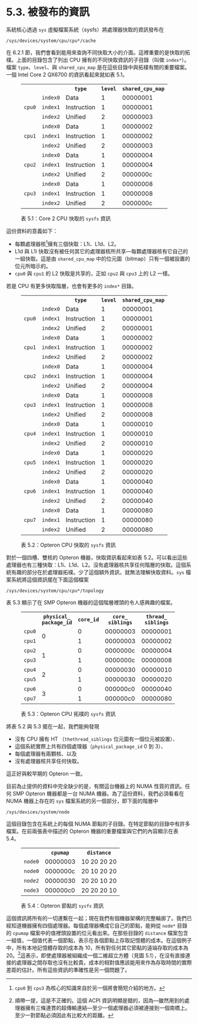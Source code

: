 # 5.3. 被發布的資訊

系統核心透過 `sys` 虛擬檔案系統（sysfs）將處理器快取的資訊發布在

`/sys/devices/system/cpu/cpu*/cache`

在 6.2.1 節，我們會看到能用來查詢不同快取大小的介面。這裡重要的是快取的拓樸。上面的目錄包含了列出 CPU 擁有的不同快取資訊的子目錄（叫做 `index*`）。檔案 `type`、`level`、與 `shared_cpu_map` 是在這些目錄中與拓樸有關的重要檔案。一個 Intel Core 2 QX6700 的資訊看起來就如表 5.1。

<figure>
  <table>
    <tr>
      <th colspan="2"></th>
      <th><code>type</code></th>
      <th><code>level</code></th>
      <th><code>shared_cpu_map</code></th>
    </tr>
    <tr>
      <td rowspan="3"><code>cpu0</code></td>
      <td><code>index0</code></td>
      <td>Data</td>
      <td>1</td>
      <td>00000001</td>
    </tr>
    <tr>
      <td><code>index1</code></td>
      <td>Instruction</td>
      <td>1</td>
      <td>00000001</td>
    </tr>
    <tr>
      <td><code>index2</code></td>
      <td>Unified</td>
      <td>2</td>
      <td>00000003</td>
    </tr>
    <tr>
      <td rowspan="3"><code>cpu1</code></td>
      <td><code>index0</code></td>
      <td>Data</td>
      <td>1</td>
      <td>00000002</td>
    </tr>
    <tr>
      <td><code>index1</code></td>
      <td>Instruction</td>
      <td>1</td>
      <td>00000002</td>
    </tr>
    <tr>
      <td><code>index2</code></td>
      <td>Unified</td>
      <td>2</td>
      <td>00000003</td>
    </tr>
    <tr>
      <td rowspan="3"><code>cpu2</code></td>
      <td><code>index0</code></td>
      <td>Data</td>
      <td>1</td>
      <td>00000004</td>
    </tr>
    <tr>
      <td><code>index1</code></td>
      <td>Instruction</td>
      <td>1</td>
      <td>00000004</td>
    </tr>
    <tr>
      <td><code>index2</code></td>
      <td>Unified</td>
      <td>2</td>
      <td>0000000c</td>
    </tr>
    <tr>
      <td rowspan="3"><code>cpu3</code></td>
      <td><code>index0</code></td>
      <td>Data</td>
      <td>1</td>
      <td>00000008</td>
    </tr>
    <tr>
      <td><code>index1</code></td>
      <td>Instruction</td>
      <td>1</td>
      <td>00000008</td>
    </tr>
    <tr>
      <td><code>index2</code></td>
      <td>Unified</td>
      <td>2</td>
      <td>0000000c</td>
    </tr>
  </table>
  <figcaption>表 5.1：Core 2 CPU 快取的 <code>sysfs</code> 資訊</figcaption>
</figure>

這份資料的意義如下：

* 每顆處理器核[^25]擁有三個快取：L1i、L1d、L2。
* L1d 與 L1i 快取沒有被任何其它的處理器核所共享––每顆處理器核有它自己的一組快取。這是由 `shared_cpu_map` 中的位元圖（bitmap）只有一個被設置的位元所暗示的。
* `cpu0` 與 `cpu1` 的 L2 快取是共享的，正如 `cpu2` 與 `cpu3` 上的 L2 一樣。

若是 CPU 有更多快取階層，也會有更多的 `index*` 目錄。

<figure>
  <table>
    <tr>
      <th colspan="2"></th>
      <th><code>type</code></th>
      <th><code>level</code></th>
      <th><code>shared_cpu_map</code></th>
    </tr>
    <tr>
      <td rowspan="3"><code>cpu0</code></td>
      <td><code>index0</code></td>
      <td>Data</td>
      <td>1</td>
      <td>00000001</td>
    </tr>
    <tr>
      <td><code>index1</code></td>
      <td>Instruction</td>
      <td>1</td>
      <td>00000001</td>
    </tr>
    <tr>
      <td><code>index2</code></td>
      <td>Unified</td>
      <td>2</td>
      <td>00000001</td>
    </tr>
    <tr>
      <td rowspan="3"><code>cpu1</code></td>
      <td><code>index0</code></td>
      <td>Data</td>
      <td>1</td>
      <td>00000002</td>
    </tr>
    <tr>
      <td><code>index1</code></td>
      <td>Instruction</td>
      <td>1</td>
      <td>00000002</td>
    </tr>
    <tr>
      <td><code>index2</code></td>
      <td>Unified</td>
      <td>2</td>
      <td>00000002</td>
    </tr>
    <tr>
      <td rowspan="3"><code>cpu2</code></td>
      <td><code>index0</code></td>
      <td>Data</td>
      <td>1</td>
      <td>00000004</td>
    </tr>
    <tr>
      <td><code>index1</code></td>
      <td>Instruction</td>
      <td>1</td>
      <td>00000004</td>
    </tr>
    <tr>
      <td><code>index2</code></td>
      <td>Unified</td>
      <td>2</td>
      <td>00000004</td>
    </tr>
    <tr>
      <td rowspan="3"><code>cpu3</code></td>
      <td><code>index0</code></td>
      <td>Data</td>
      <td>1</td>
      <td>00000008</td>
    </tr>
    <tr>
      <td><code>index1</code></td>
      <td>Instruction</td>
      <td>1</td>
      <td>00000008</td>
    </tr>
    <tr>
      <td><code>index2</code></td>
      <td>Unified</td>
      <td>2</td>
      <td>00000008</td>
    </tr>
    <tr>
      <td rowspan="3"><code>cpu4</code></td>
      <td><code>index0</code></td>
      <td>Data</td>
      <td>1</td>
      <td>00000010</td>
    </tr>
    <tr>
      <td><code>index1</code></td>
      <td>Instruction</td>
      <td>1</td>
      <td>00000010</td>
    </tr>
    <tr>
      <td><code>index2</code></td>
      <td>Unified</td>
      <td>2</td>
      <td>00000010</td>
    </tr>
    <tr>
      <td rowspan="3"><code>cpu5</code></td>
      <td><code>index0</code></td>
      <td>Data</td>
      <td>1</td>
      <td>00000020</td>
    </tr>
    <tr>
      <td><code>index1</code></td>
      <td>Instruction</td>
      <td>1</td>
      <td>00000020</td>
    </tr>
    <tr>
      <td><code>index2</code></td>
      <td>Unified</td>
      <td>2</td>
      <td>00000020</td>
    </tr>
    <tr>
      <td rowspan="3"><code>cpu6</code></td>
      <td><code>index0</code></td>
      <td>Data</td>
      <td>1</td>
      <td>00000040</td>
    </tr>
    <tr>
      <td><code>index1</code></td>
      <td>Instruction</td>
      <td>1</td>
      <td>00000040</td>
    </tr>
    <tr>
      <td><code>index2</code></td>
      <td>Unified</td>
      <td>2</td>
      <td>00000040</td>
    </tr>
    <tr>
      <td rowspan="3"><code>cpu7</code></td>
      <td><code>index0</code></td>
      <td>Data</td>
      <td>1</td>
      <td>00000080</td>
    </tr>
    <tr>
      <td><code>index1</code></td>
      <td>Instruction</td>
      <td>1</td>
      <td>00000080</td>
    </tr>
    <tr>
      <td><code>index2</code></td>
      <td>Unified</td>
      <td>2</td>
      <td>00000080</td>
    </tr>
  </table>
  <figcaption>表 5.2：Opteron CPU 快取的 <code>sysfs</code> 資訊</figcaption>
</figure>

對於一個四槽、雙核的 Opteron 機器，快取資訊看起來如表 5.2。可以看出這些處理器也有三種快取：L1i、L1d、L2。沒有處理器核共享任何階層的快取。這個系統有趣的部分在於處理器拓樸。少了這個額外資訊，就無法理解快取資料。`sys` 檔案系統將這個資訊擺在下面這個檔案

`/sys/devices/system/cpu/cpu*/topology`

表 5.3 顯示了在 SMP Opteron 機器的這個階層裡頭的令人感興趣的檔案。

<figure>
  <table>
    <tr>
      <th></th>
      <th><code>physical_<br />package_id</code></th>
      <th><code>core_id</code></th>
      <th><code>core_<br />siblings</code></th>
      <th><code>thread_<br />siblings</code></th>
    </tr>
    <tr>
      <td><code>cpu0</code></td>
      <td rowspan="2">0</td>
      <td>0</td>
      <td>00000003</td>
      <td>00000001</td>
    </tr>
    <tr>
      <td><code>cpu1</code></td>
      <td>1</td>
      <td>00000003</td>
      <td>00000002</td>
    </tr>
    <tr>
      <td><code>cpu2</code></td>
      <td rowspan="2">1</td>
      <td>0</td>
      <td>0000000c</td>
      <td>00000004</td>
    </tr>
    <tr>
      <td><code>cpu3</code></td>
      <td>1</td>
      <td>0000000c</td>
      <td>00000008</td>
    </tr>
    <tr>
      <td><code>cpu4</code></td>
      <td rowspan="2">2</td>
      <td>0</td>
      <td>00000030</td>
      <td>00000010</td>
    </tr>
    <tr>
      <td><code>cpu5</code></td>
      <td>1</td>
      <td>00000030</td>
      <td>00000020</td>
    </tr>
    <tr>
      <td><code>cpu6</code></td>
      <td rowspan="2">3</td>
      <td>0</td>
      <td>000000c0</td>
      <td>00000040</td>
    </tr>
    <tr>
      <td><code>cpu7</code></td>
      <td>1</td>
      <td>000000c0</td>
      <td>00000080</td>
    </tr>
  </table>
  <figcaption>表 5.3：Opteron CPU 拓樸的 <code>sysfs</code> 資訊</figcaption>
</figure>

將表 5.2 與 5.3 擺在一起，我們能夠發現

* 沒有 CPU 擁有 HT （`thethread_siblings` 位元圖有一個位元被設置）、
* 這個系統實際上共有四個處理器（`physical_package_id` 0 到 3）、
* 每個處理器有兩顆核、以及
* 沒有處理器核共享任何快取。

這正好與較早期的 Opteron 一致。

目前為止提供的資料中完全缺少的是，有關這台機器上的 NUMA 性質的資訊。任何 SMP Opteron 機器都是一台 NUMA 機器。為了這份資料，我們必須看看在 NUMA 機器上存在的 `sys` 檔案系統的另一個部分，即下面的階層中

`/sys/devices/system/node`

這個目錄包含在系統上的每個 NUMA 節點的子目錄。在特定節點的目錄中有許多檔案。在前兩張表中描述的 Opteron 機器的重要檔案與它們的內容顯示在表 5.4。

<figure>
  <table>
    <tr>
      <th></th>
      <th><code>cpumap</code></th>
      <th><code>distance</code></th>
    </tr>
    <tr>
      <td><code>node0</code></td>
      <td>00000003</td>
      <td>10 20 20 20</td>
    </tr>
    <tr>
      <td><code>node0</code></td>
      <td>0000000c</td>
      <td>20 10 20 20</td>
    </tr>
    <tr>
      <td><code>node2</code></td>
      <td>00000030</td>
      <td>20 20 10 20</td>
    </tr>
    <tr>
      <td><code>node3</code></td>
      <td>000000c0</td>
      <td>20 20 20 10</td>
    </tr>
  </table>
  <figcaption>表 5.4：Opteron 節點的 <code>sysfs</code> 資訊</figcaption>
</figure>

這個資訊將所有的一切連繫在一起；現在我們有個機器架構的完整輪廓了。我們已經知道機器擁有四個處理器。每個處理器構成它自己的節點，能夠從 `node*` 目錄的 `cpumap` 檔案中的值裡頭設置的位元看出來。在那些目錄的 `distance` 檔案包含一組值，一個值代表一個節點，表示在各個節點上存取記憶體的成本。在這個例子中，所有本地記憶體存取的成本為 10，所有對任何其它節點的遠端存取的成本為 20。[^26]這表示，即使處理器被組織成一個二維超立方體（見圖 5.1），在沒有直接連接的處理器之間存取也沒有比較貴。成本的相對值應該能用來作為存取時間的實際差距的估計。所有這些資訊的準確性是另一個問題了。


[^25]: `cpu0` 到 `cpu3` 為核心的知識來自於另一個將會簡短介紹的地方。

[^26]: 順帶一提，這是不正確的。這個 ACPI 資訊明顯是錯的，因為––雖然用到的處理器擁有三條連貫的超傳輸連結––至少一個處理器必須被連接到一個南橋上。至少一對節點必須因此有比較大的距離。

